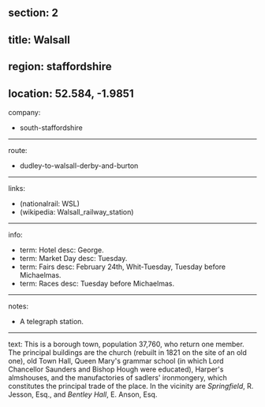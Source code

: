 section: 2
----
title: Walsall
----
region: staffordshire
----
location: 52.584, -1.9851
----
company:
- south-staffordshire
----
route:
- dudley-to-walsall-derby-and-burton
----
links:
- (nationalrail: WSL)
- (wikipedia: Walsall_railway_station)
----
info:
- term: Hotel
  desc: George.
- term: Market Day
  desc: Tuesday.
- term: Fairs
  desc: February 24th, Whit-Tuesday, Tuesday before Michaelmas.
- term: Races
  desc: Tuesday before Michaelmas.
----
notes:
- A telegraph station.
----
text: This is a borough town, population 37,760, who return one member. The principal buildings are the church (rebuilt in 1821 on the site of an old one), old Town Hall, Queen Mary's grammar school (in which Lord Chancellor Saunders and Bishop Hough were educated), Harper's almshouses, and the manufactories of sadlers' ironmongery, which constitutes the principal trade of the place. In the vicinity are *Springfield*, R. Jesson, Esq., and *Bentley Hall*, E. Anson, Esq.
